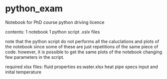 # python_exam
Notebook for PhD course python driving licence

contents:
1 notebook 
1 python script 
.xslx files

note that the python script do not performs all the caluclations and plots of the notebook since some of these are just repetitions of the same piece of code. however, it is possible to get the same plots of the notebook changing few parameters in the script.

required xlsx files:
fluid properties es:water.xlsx
heat pipe specs 
input and inital temperature

